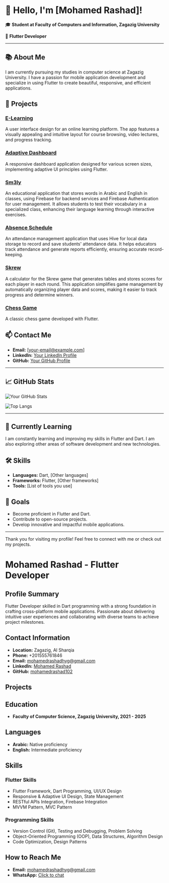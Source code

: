 # 👋 Hello, I'm [Mohamed Rashad]!

🎓 **Student at Faculty of Computers and Information, Zagazig University**

🌟 **Flutter Developer**

---

## 📚 About Me

I am currently pursuing my studies in computer science at Zagazig University. I have a passion for mobile application development and specialize in using Flutter to create beautiful, responsive, and efficient applications.

## 💼 Projects

### [E-Learning](https://github.com/MohamedAbdelmaboud/E-Learning)
A user interface design for an online learning platform. The app features a visually appealing and intuitive layout for course browsing, video lectures, and progress tracking.

### [Adaptive Dashboard](https://github.com/mohamedrashad102/adaptive_dashboard)
A responsive dashboard application designed for various screen sizes, implementing adaptive UI principles using Flutter.

### [Sm3ly](https://github.com/mohamedrashad102/sm3ly)
An educational application that stores words in Arabic and English in classes, using Firebase for backend services and Firebase Authentication for user management. It allows students to test their vocabulary in a specialized class, enhancing their language learning through interactive exercises.

### [Absence Schedule](https://github.com/mohamedrashad102/absence_schedule)
An attendance management application that uses Hive for local data storage to record and save students' attendance data. It helps educators track attendance and generate reports efficiently, ensuring accurate record-keeping.

### [Skrew](https://github.com/mohamedrashad102/skrew)
A calculator for the Skrew game that generates tables and stores scores for each player in each round. This application simplifies game management by automatically organizing player data and scores, making it easier to track progress and determine winners.

### [Chess Game](https://github.com/mohamedrashad102/chess)
A classic chess game developed with Flutter.
## 📫 Contact Me

- **Email:** [your-email@example.com]
- **LinkedIn:** [Your LinkedIn Profile](https://www.linkedin.com/in/yourprofile/)
- **GitHub:** [Your GitHub Profile](https://github.com/yourprofile)

---

## 📈 GitHub Stats

![Your GitHub Stats](https://github-readme-stats.vercel.app/api?username=yourusername&show_icons=true&theme=radical)

![Top Langs](https://github-readme-stats.vercel.app/api/top-langs/?username=yourusername&layout=compact&theme=radical)

---

## 🌱 Currently Learning

I am constantly learning and improving my skills in Flutter and Dart. I am also exploring other areas of software development and new technologies.

## 🛠 Skills

- **Languages:** Dart, [Other languages]
- **Frameworks:** Flutter, [Other frameworks]
- **Tools:** [List of tools you use]

## 🎯 Goals

- Become proficient in Flutter and Dart.
- Contribute to open-source projects.
- Develop innovative and impactful mobile applications.

---

Thank you for visiting my profile! Feel free to connect with me or check out my projects.



# Mohamed Rashad - Flutter Developer

## Profile Summary
Flutter Developer skilled in Dart programming with a strong foundation in crafting cross-platform mobile applications. Passionate about delivering intuitive user experiences and collaborating with diverse teams to achieve project milestones.

## Contact Information
- **Location:** Zagazig, Al Sharqia
- **Phone:** +201555761846
- **Email:** [mohamedrashadhyg@gmail.com](mailto:mohamedrashadhyg@gmail.com)
- **LinkedIn:** [Mohamed Rashad](https://www.linkedin.com/in/mohamed-rashad-2bb024288/)
- **GitHub:** [mohamedrashad102](https://github.com/mohamedrashad102)

## Projects



## Education
- **Faculty of Computer Science, Zagazig University, 2021 - 2025**

## Languages
- **Arabic:** Native proficiency
- **English:** Intermediate proficiency

## Skills

### Flutter Skills
- Flutter Framework, Dart Programming, UI/UX Design
- Responsive & Adaptive UI Design, State Management
- RESTful APIs Integration, Firebase Integration
- MVVM Pattern, MVC Pattern

### Programming Skills
- Version Control (Git), Testing and Debugging, Problem Solving
- Object-Oriented Programming (OOP), Data Structures, Algorithm Design
- Code Optimization, Design Patterns

## How to Reach Me
- **Email:** [mohamedrashadhyg@gmail.com](mailto:mohamedrashadhyg@gmail.com)
- **WhatsApp:** [Click to chat](http://wa.me/+201555761846)
